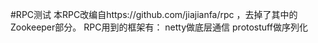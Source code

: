 ﻿#RPC测试
本RPC改编自https://github.com/jiajianfa/rpc ，去掉了其中的Zookeeper部分。
RPC用到的框架有：
netty做底层通信
protostuff做序列化
